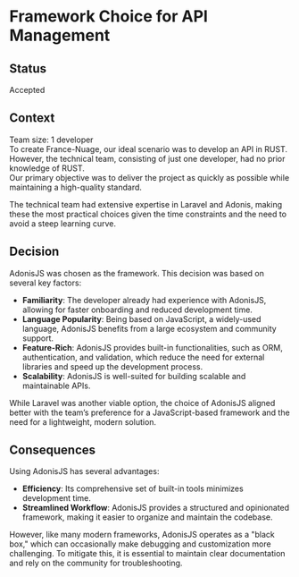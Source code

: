 # Framework Choice for API Management

## Status

Accepted

## Context

Team size: 1 developer  
To create France-Nuage, our ideal scenario was to develop an API in RUST.  
However, the technical team, consisting of just one developer, had no prior knowledge of RUST.  
Our primary objective was to deliver the project as quickly as possible while maintaining a high-quality standard.

The technical team had extensive expertise in Laravel and Adonis, making these the most practical choices given the time constraints and the need to avoid a steep learning curve.

## Decision

AdonisJS was chosen as the framework. This decision was based on several key factors:

- **Familiarity**: The developer already had experience with AdonisJS, allowing for faster onboarding and reduced development time.
- **Language Popularity**: Being based on JavaScript, a widely-used language, AdonisJS benefits from a large ecosystem and community support.
- **Feature-Rich**: AdonisJS provides built-in functionalities, such as ORM, authentication, and validation, which reduce the need for external libraries and speed up the development process.
- **Scalability**: AdonisJS is well-suited for building scalable and maintainable APIs.

While Laravel was another viable option, the choice of AdonisJS aligned better with the team’s preference for a JavaScript-based framework and the need for a lightweight, modern solution.

## Consequences

Using AdonisJS has several advantages:
- **Efficiency**: Its comprehensive set of built-in tools minimizes development time.
- **Streamlined Workflow**: AdonisJS provides a structured and opinionated framework, making it easier to organize and maintain the codebase.

However, like many modern frameworks, AdonisJS operates as a "black box," which can occasionally make debugging and customization more challenging. To mitigate this, it is essential to maintain clear documentation and rely on the community for troubleshooting.

